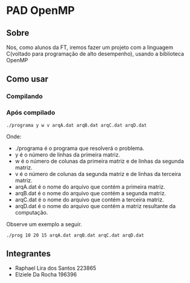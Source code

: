 # PAD OpenMP

## Sobre
Nos, como alunos da FT, iremos fazer um projeto com a linguagem C(voltado para programação de alto desempenho), usando a biblioteca OpenMP

## Como usar

### Compilando

### Após compilado

  ```./programa y w v arqA.dat arqB.dat arqC.dat arqD.dat```

Onde:
+ ./programa é o programa que resolverá o problema.
+ y é o número de linhas da primeira matriz.
+ w é o número de colunas da primeira matriz e de linhas da segunda matriz.
+ v é o número de colunas da segunda matriz e de linhas da terceira matriz.
+ arqA.dat é o nome do arquivo que contém a primeira matriz.
+ arqB.dat é o nome do arquivo que contém a segunda matriz.
+ arqC.dat é o nome do arquivo que contém a terceira matriz. 
+ arqD.dat é o nome do arquivo que contém a matriz resultante da computação.

Observe um exemplo a seguir.

 ```./prog 10 20 15 arqA.dat arqB.dat arqC.dat arqD.dat```

## Integrantes
+ Raphael Lira dos Santos 223865
+ Elziele Da Rocha 196396

